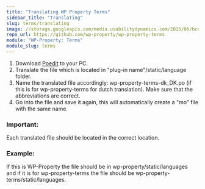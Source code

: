 ```yaml
---
title: "Translating WP Property Terms"
sidebar_title: "Translating"
slug: terms/translating
image: //storage.googleapis.com/media.usabilitydynamics.com/2015/06/bcd798d8-wp_property_terms_512x512-300x300.png
repo_url: https://github.com/wp-property/wp-property-terms
module: "WP-Property: Terms"
module_slug: terms
---
```


1. Download [Poedit](https://poedit.net/) to your PC. 
2. Translate the file which is located in "plug-in name"/static/language folder. 
3. Name the translated file accordingly: wp-property-terms-dk_DK.po  (if this is for wp-property-terms for dutch translation). Make sure that the abbreviations are correct.
4. Go into the file and save it again, this will automatically create a "mo" file with the same name.

### Important:  
Each translated file should be located in the correct location.

### Example: 
If this is WP-Property the file should be in  wp-property/static/languages and if it is for wp-property-terms the file should be wp-property-terms/static/languages.   